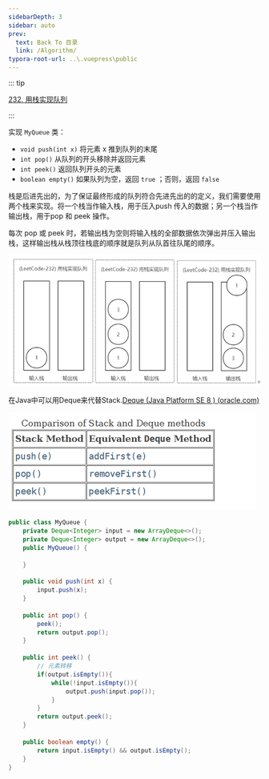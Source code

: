 ```yaml
---
sidebarDepth: 3
sidebar: auto
prev:
  text: Back To 目录
  link: /Algorithm/
typora-root-url: ..\.vuepress\public
---
```




::: tip

[232. 用栈实现队列](https://leetcode.cn/problems/implement-queue-using-stacks/)

:::

实现 `MyQueue` 类：

- `void push(int x)` 将元素 x 推到队列的末尾
- `int pop()` 从队列的开头移除并返回元素
- `int peek()` 返回队列开头的元素
- `boolean empty()` 如果队列为空，返回 `true` ；否则，返回 `false`



栈是后进先出的，为了保证最终形成的队列符合先进先出的的定义，我们需要使用两个栈来实现。将一个栈当作输入栈，用于压入push 传入的数据；另一个栈当作输出栈，用于pop 和 peek 操作。

每次 pop 或 peek 时，若输出栈为空则将输入栈的全部数据依次弹出并压入输出栈，这样输出栈从栈顶往栈底的顺序就是队列从队首往队尾的顺序。

![image-20230923223750721](/images/algorithm/image-20230923223750721.png)

在Java中可以用Deque来代替Stack.[Deque (Java Platform SE 8 ) (oracle.com)](https://docs.oracle.com/javase/8/docs/api/java/util/Deque.html)

![image-20230923224449179](/images/algorithm/image-20230923224449179.png)

```java
public class MyQueue {
    private Deque<Integer> input = new ArrayDeque<>();
    private Deque<Integer> output = new ArrayDeque<>();
    public MyQueue() {

    }

    public void push(int x) {
        input.push(x);
    }

    public int pop() {
        peek();
        return output.pop();
    }

    public int peek() {
        // 元素转移
        if(output.isEmpty()){
            while(!input.isEmpty()){
                output.push(input.pop());
            }
        }
        return output.peek();
    }

    public boolean empty() {
        return input.isEmpty() && output.isEmpty();
    }
}
```


